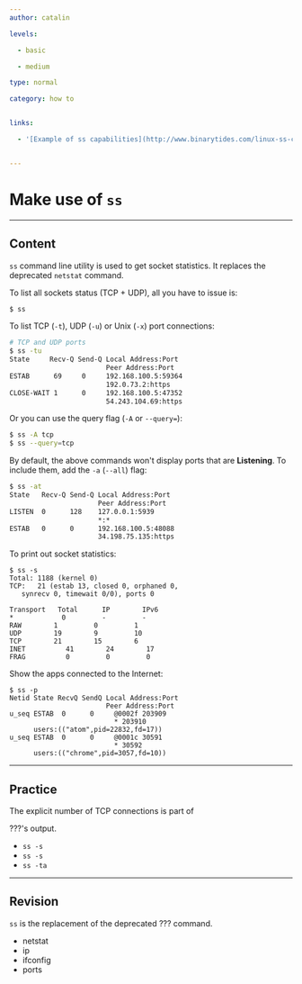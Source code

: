 ```yaml
---
author: catalin

levels:

  - basic

  - medium

type: normal

category: how to


links:

  - '[Example of ss capabilities](http://www.binarytides.com/linux-ss-command/){website}'


---
```


# Make use of `ss`

---
## Content

`ss` command line utility is used to get socket statistics. It replaces the deprecated `netstat` command.

To list all sockets status (TCP + UDP), all you have to issue is:
```bash
$ ss
```
To list TCP (`-t`), UDP (`-u`) or Unix (`-x`) port connections:
```bash
# TCP and UDP ports
$ ss -tu
State     Recv-Q Send-Q Local Address:Port
                        Peer Address:Port
ESTAB      69     0     192.168.100.5:59364
                        192.0.73.2:https
CLOSE-WAIT 1      0     192.168.100.5:47352
                        54.243.104.69:https
```
Or you can use the query flag (`-A` or `--query=`):
```bash
$ ss -A tcp
$ ss --query=tcp
```
By default, the above commands won't display ports that are **Listening**. To include them, add the `-a` (`--all`) flag:
```bash
$ ss -at
State   Recv-Q Send-Q Local Address:Port
                      Peer Address:Port
LISTEN  0      128    127.0.0.1:5939
                      *:*   
ESTAB   0      0      192.168.100.5:48088
                      34.198.75.135:https
```
To print out socket statistics:
```
$ ss -s
Total: 1188 (kernel 0)
TCP:   21 (estab 13, closed 0, orphaned 0,
   synrecv 0, timewait 0/0), ports 0

Transport   Total      IP        IPv6
*	         0         -         -        
RAW	       1         0         1        
UDP	       19        9         10       
TCP	       21        15        6        
INET	      41        24        17       
FRAG	      0         0         0    
```
Show the apps connected to the Internet:
```
$ ss -p
Netid State RecvQ SendQ Local Address:Port
                        Peer Address:Port
u_seq ESTAB  0      0     @0002f 203909
                          * 203910
      users:(("atom",pid=22832,fd=17))
u_seq ESTAB  0      0     @0001c 30591
                          * 30592
      users:(("chrome",pid=3057,fd=10))
```

---
## Practice

The explicit number of TCP connections is part of

???'s output.


* `ss -s`
* `ss -s`
* `ss -ta`

---
## Revision

`ss` is the replacement of the deprecated ??? command.


* netstat
* ip
* ifconfig
* ports

 
